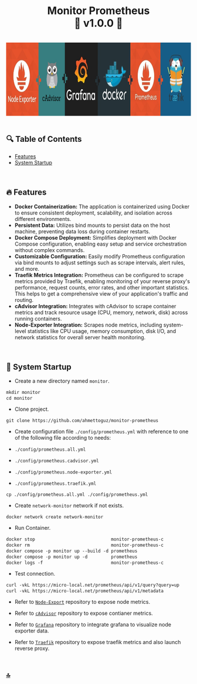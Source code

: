 <h1 id="top" align="center">Monitor Prometheus <br/> 🚢 v1.0.0 🚢</h1>

<br>

<div align="center">
    <img height=200 src="assets/banner/banner.png">
</div>

<br>

## 🔍 Table of Contents

- [Features](#features)
- [System Startup](#system-startup)

<br/>

<h2 id="features">🔥 Features</h2>

- **Docker Containerization:** The application is containerized using Docker to ensure consistent deployment, scalability, and isolation across different environments.
- **Persistent Data:** Utilizes bind mounts to persist data on the host machine, preventing data loss during container restarts.
- **Docker Compose Deployment:** Simplifies deployment with Docker Compose configuration, enabling easy setup and service orchestration without complex commands.
- **Customizable Configuration:** Easily modify Prometheus configuration via bind mounts to adjust settings such as scrape intervals, alert rules, and more.
- **Traefik Metrics Integration:** Prometheus can be configured to scrape metrics provided by Traefik, enabling monitoring of your reverse proxy's performance, request counts, error rates, and other important statistics. This helps to get a comprehensive view of your application's traffic and routing.
- **cAdvisor Integration:** Integrates with cAdvisor to scrape container metrics and track resource usage (CPU, memory, network, disk) across running containers.
- **Node-Exporter Integration:** Scrapes node metrics, including system-level statistics like CPU usage, memory consumption, disk I/O, and network statistics for overall server health monitoring.

<br/>

<h2 id="system-startup">🚀 System Startup</h2>

- Create a new directory named `monitor`.

```
mkdir monitor
cd monitor
```

- Clone project.

```
git clone https://github.com/ahmettoguz/monitor-prometheus
```

- Create configuration file `./config/prometheus.yml` with reference to one of the following file according to needs:

- `./config/prometheus.all.yml`
- `./config/prometheus.cadvisor.yml`
- `./config/prometheus.node-exporter.yml`
- `./config/prometheus.traefik.yml`

```
cp ./config/prometheus.all.yml ./config/prometheus.yml
```

- Create `network-monitor` network if not exists.

```
docker network create network-monitor
```

- Run Container.

```
docker stop                             monitor-prometheus-c
docker rm                               monitor-prometheus-c
docker compose -p monitor up --build -d prometheus
docker compose -p monitor up -d         prometheus
docker logs -f                          monitor-prometheus-c
```

- Test connection.

```
curl -vkL https://micro-local.net/prometheus/api/v1/query?query=up
curl -vkL https://micro-local.net/prometheus/api/v1/metadata
```

- Refer to [`Node-Export`](https://github.com/ahmettoguz/monitor-node-export) repository to expose node metrics.

- Refer to [`cAdvisor`](https://github.com/ahmettoguz/monitor-cadvisor) repository to expose contianer metrics.

- Refer to [`Grafana`](https://github.com/ahmettoguz/monitor-grafana) repository to integrate grafana to visualize node exporter data.

- Refer to [`Traefik`](https://github.com/ahmettoguz/core-traefik) repository to expose traefik metrics and also launch reverse proxy.

<br/>

### [🔝](#top)
